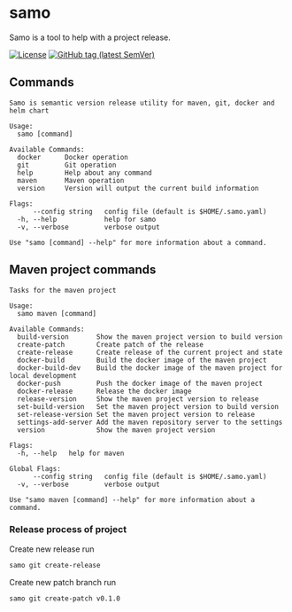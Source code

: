 # samo

Samo is a tool to help with a project release.

[![License](https://img.shields.io/github/license/lorislab/semver-release-maven-plugin?style=for-the-badge&logo=apache)](https://www.apache.org/licenses/LICENSE-2.0)
[![GitHub tag (latest SemVer)](https://img.shields.io/github/v/tag/lorislab/samo?logo=github&style=for-the-badge)](https://github.com/lorislab/samo/releases/latest)

## Commands
```shell script
Samo is semantic version release utility for maven, git, docker and helm chart

Usage:
  samo [command]

Available Commands:
  docker      Docker operation
  git         Git operation
  help        Help about any command
  maven       Maven operation
  version     Version will output the current build information

Flags:
      --config string   config file (default is $HOME/.samo.yaml)
  -h, --help            help for samo
  -v, --verbose         verbose output

Use "samo [command] --help" for more information about a command.
```

## Maven project commands

```shell script
Tasks for the maven project

Usage:
  samo maven [command]

Available Commands:
  build-version       Show the maven project version to build version
  create-patch        Create patch of the release
  create-release      Create release of the current project and state
  docker-build        Build the docker image of the maven project
  docker-build-dev    Build the docker image of the maven project for local development
  docker-push         Push the docker image of the maven project
  docker-release      Release the docker image
  release-version     Show the maven project version to release
  set-build-version   Set the maven project version to build version
  set-release-version Set the maven project version to release
  settings-add-server Add the maven repository server to the settings
  version             Show the maven project version

Flags:
  -h, --help   help for maven

Global Flags:
      --config string   config file (default is $HOME/.samo.yaml)
  -v, --verbose         verbose output

Use "samo maven [command] --help" for more information about a command.
```

### Release process of project

Create new release run
```bash
samo git create-release
```

Create new patch branch run
```bash
samo git create-patch v0.1.0
```
